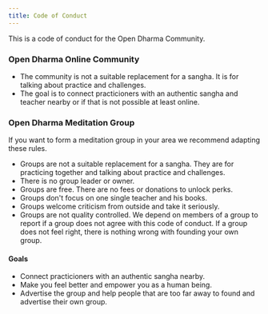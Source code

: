```yaml
---
title: Code of Conduct
---
```

This is a code of conduct for the Open Dharma Community.

### Open Dharma Online Community
- The community is not a suitable replacement for a sangha. It is for talking about practice and challenges.
- The goal is to connect practicioners with an authentic sangha and teacher nearby or if that is not possible at least online.

### Open Dharma Meditation Group
If you want to form a meditation group in your area we recommend adapting these rules.

- Groups are not a suitable replacement for a sangha. They are for practicing together and talking about practice and challenges.
- There is no group leader or owner.
- Groups are free. There are no fees or donations to unlock perks.
- Groups don't focus on one single teacher and his books.
- Groups welcome criticism from outside and take it seriously.
- Groups are not quality controlled. We depend on members of a group to report if a group does not agree with this code of conduct. If a group does not feel right, there is nothing wrong with founding your own group.

#### Goals
- Connect practicioners with an authentic sangha nearby.
- Make you feel better and empower you as a human being.
- Advertise the group and help people that are too far away to found and advertise their own group.
